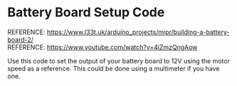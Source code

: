 # Battery Board Setup Code

REFERENCE: https://www.l33t.uk/arduino_projects/mipr/building-a-battery-board-2/ \
REFERENCE: https://www.youtube.com/watch?v=4iZmzQngAow

Use this code to set the output of your battery board to 12V using the motor speed as a reference. This could be done using a multimeter if you have one.
